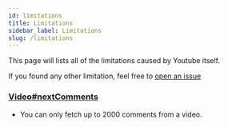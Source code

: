 ```yaml
---
id: limitations
title: Limitations
sidebar_label: Limitations
slug: /limitations
---
```


This page will lists all of the limitations caused by Youtube itself.

If you found any other limitation, feel free to [open an issue](https://github.com/SuspiciousLookingOwl/youtubei/issues/new)

### [Video#nextComments](api/classes/video#nextcomments)

- You can only fetch up to 2000 comments from a video.
